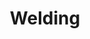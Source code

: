---
title: Welding
crosslinks:
- spam
- Skookum
- WTF
- arduino
- BadWelding
- motorcycles
- trashy
- australia
- pipefitter
- NSFW_GIF
- electronics
- Jokes
- Damnthatsinteresting
- OldSchoolCool
- Justrolledintotheshop
- metric_units
- metalworking
---